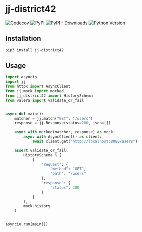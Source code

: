 # jj-district42

[![Codecov](https://img.shields.io/codecov/c/github/nikitanovosibirsk/jj-district42/master.svg?style=flat-square)](https://codecov.io/gh/nikitanovosibirsk/jj-district42)
[![PyPI](https://img.shields.io/pypi/v/jj-district42.svg?style=flat-square)](https://pypi.python.org/pypi/jj-district42/)
[![PyPI - Downloads](https://img.shields.io/pypi/dm/jj-district42?style=flat-square)](https://pypi.python.org/pypi/jj-district42/)
[![Python Version](https://img.shields.io/pypi/pyversions/jj-district42.svg?style=flat-square)](https://pypi.python.org/pypi/jj-district42/)


## Installation

```sh
pip3 install jj-district42
```

## Usage

```python
import asyncio
import jj
from httpx import AsyncClient
from jj.mock import mocked
from jj_district42 import HistorySchema
from valera import validate_or_fail


async def main():
    matcher = jj.match("GET", "/users")
    response = jj.Response(status=200, json=[])

    async with mocked(matcher, response) as mock:
        async with AsyncClient() as client:
            await client.get("http://localhost:8080/users")

    assert validate_or_fail(
        HistorySchema % [
            {
                "request": {
                    "method": "GET",
                    "path": "/users"
                },
                "response": {
                    "status": 200
                }
            }
        ],
        mock.history
    )


asyncio.run(main())
```
